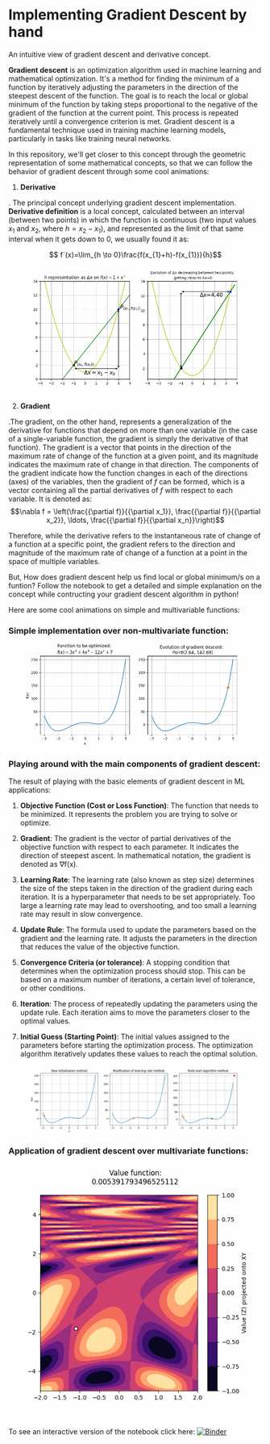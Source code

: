 # Implementing Gradient Descent by hand 
An intuitive view of gradient descent and derivative concept.

**Gradient descent** is an optimization algorithm used in machine learning and mathematical optimization. It's a method for finding the minimum of a function by iteratively adjusting the parameters in the direction of the steepest descent of the function. The goal is to reach the local or global minimum of the function by taking steps proportional to the negative of the gradient of the function at the current point. This process is repeated iteratively until a convergence criterion is met. Gradient descent is a fundamental technique used in training machine learning models, particularly in tasks like training neural networks.

In this repository, we'll get closer to this concept through the geometric representation of some mathematical concepts, so that we can follow the behavior of gradient descent through some cool animations:

1. **Derivative**

 .  The principal concept underlying gradient descent implementation. **Derivative definition** is a local concept, calculated between an interval (between two points) in which the function is continuous (two input values $x_{1}$ and $x_{2}$, where $h=x_{2}-x_{1}$), and represented as the limit of that same interval when it gets down to 0, we usually found it as:

$$ f´(x)=\lim_{h \to 0}\frac{f(x_{1}+h)-f(x_{1})}{h}$$

![](animations/Derivative.gif)

 2. **Gradient**

  .The gradient, on the other hand, represents a generalization of the derivative for functions that depend on more than one variable (in the case of a single-variable function, the gradient is simply the derivative of that function). The gradient is a vector that points in the direction of the maximum rate of change of the function at a given point, and its magnitude indicates the maximum rate of change in that direction. The components of the gradient indicate how the function changes in each of the directions (axes) of the variables, then the gradient of $f$ can be formed, which is a vector containing all the partial derivatives of $f$ with respect to each variable. It is denoted as: $$\nabla f = \left(\frac{{\partial f}}{{\partial x_1}}, \frac{{\partial f}}{{\partial x_2}}, \ldots, \frac{{\partial f}}{{\partial x_n}}\right)$$

  Therefore, while the derivative refers to the instantaneous rate of change of a function at a specific point, the gradient refers to the direction and magnitude of the maximum rate of change of a function at a point in the space of multiple variables.

But, How does gradient descent help us find local or global minimum/s on a funtion? Follow the notebook to get a detailed and simple explanation on the concept while contructing your gradient descent algorithm in python!

Here are some cool animations on simple and multivariable functions:

### Simple implementation over non-multivariate function:

![](animations/simple_descent_1.gif)

### Playing around with the main components of gradient descent:
The result of playing with the basic elements of gradient descent in ML applications:

1. **Objective Function (Cost or Loss Function)**:
The function that needs to be minimized. It represents the problem you are trying to solve or optimize. 

2. **Gradient**:
The gradient is the vector of partial derivatives of the objective function with respect to each parameter. It indicates the direction of steepest ascent. In mathematical notation, the gradient is denoted as ∇f(x).

3. **Learning Rate**:
The learning rate (also known as step size) determines the size of the steps taken in the direction of the gradient during each iteration. It is a hyperparameter that needs to be set appropriately. Too large a learning rate may lead to overshooting, and too small a learning rate may result in slow convergence.

4. **Update Rule**:
The formula used to update the parameters based on the gradient and the learning rate. It adjusts the parameters in the direction that reduces the value of the objective function.

5. **Convergence Criteria (or tolerance)**:
A stopping condition that determines when the optimization process should stop. This can be based on a maximum number of iterations, a certain level of tolerance, or other conditions.

6. **Iteration**:
The process of repeatedly updating the parameters using the update rule. Each iteration aims to move the parameters closer to the optimal values.

7. **Initial Guess (Starting Point)**:
The initial values assigned to the parameters before starting the optimization process. The optimization algorithm iteratively updates these values to reach the optimal solution.

![](animations/simple_descent_2.gif)

### Application of gradient descent over multivariate functions:

![](animations/simple_descent_3.gif)


To see an interactive version of the notebook click here: [![Binder](https://mybinder.org/badge_logo.svg)](https://mybinder.org/v2/gh/SalvaRGb/Implementing-Gradient-Descent-by-hand-/master?labpath=Implementation%20by%20hand%20of%20gradient%20descent%20.ipynb)
